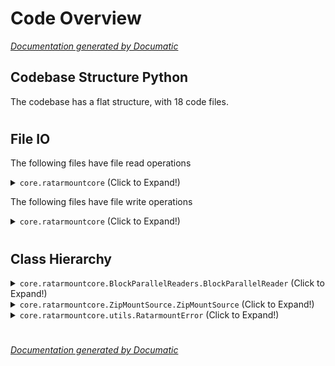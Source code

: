 # Code Overview

[_Documentation generated by Documatic_](https://www.documatic.com)

<!---Documatic-section-Codebase Structure Python-start--->
## Codebase Structure Python

The codebase has a flat structure, with 18 code files.

# #
<!---Documatic-section-Codebase Structure Python-end--->

<!---Documatic-section-File IO-start--->
## File IO

<!---Documatic-block-file_io-start--->
The following files have file read operations

<!---Documatic-block-core.ratarmountcore-start--->
<details>
	<summary><code>core.ratarmountcore</code> (Click to Expand!)</summary>

* core.ratarmountcore.AutoMountLayer
* core.ratarmountcore.BlockParallelReaders
* core.ratarmountcore.FileVersionLayer
* core.ratarmountcore.FolderMountSource
* core.ratarmountcore.MountSource
* core.ratarmountcore.RarMountSource
* core.ratarmountcore.SQLiteIndexedTar
* core.ratarmountcore.UnionMountSource
* core.ratarmountcore.ZipMountSource
* core.ratarmountcore.compressions
* core.ratarmountcore.factory
</details>
<!---Documatic-block-core.ratarmountcore-end--->

The following files have file write operations

<!---Documatic-block-core.ratarmountcore-start--->
<details>
	<summary><code>core.ratarmountcore</code> (Click to Expand!)</summary>

* core.ratarmountcore.SQLiteIndexedTar
* core.ratarmountcore.compressions
</details>
<!---Documatic-block-core.ratarmountcore-end--->
<!---Documatic-block-file_io-end--->

# #
<!---Documatic-section-File IO-end--->

<!---Documatic-section-Class Hierarchy-start--->
## Class Hierarchy

<!---Documatic-block-core.ratarmountcore.BlockParallelReaders.BlockParallelReader-start--->
<details>
	<summary><code>core.ratarmountcore.BlockParallelReaders.BlockParallelReader</code> (Click to Expand!)</summary>

* core.ratarmountcore.BlockParallelReaders.ParallelXZReader
* core.ratarmountcore.BlockParallelReaders.ParallelZstdReader
</details>
<!---Documatic-block-core.ratarmountcore.BlockParallelReaders.BlockParallelReader-end--->

<!---Documatic-block-core.ratarmountcore.ZipMountSource.ZipMountSource-start--->
<details>
	<summary><code>core.ratarmountcore.ZipMountSource.ZipMountSource</code> (Click to Expand!)</summary>

* core.ratarmountcore.AutoMountLayer.AutoMountLayer
* core.ratarmountcore.FileVersionLayer.FileVersionLayer
* core.ratarmountcore.FolderMountSource.FolderMountSource
* core.ratarmountcore.RarMountSource.RarMountSource
* core.ratarmountcore.SQLiteIndexedTar.SQLiteIndexedTar
* core.ratarmountcore.SingleFileMountSource.SingleFileMountSource
* core.ratarmountcore.UnionMountSource.UnionMountSource
* core.ratarmountcore.ZipMountSource.ZipMountSource
</details>
<!---Documatic-block-core.ratarmountcore.ZipMountSource.ZipMountSource-end--->

<!---Documatic-block-core.ratarmountcore.utils.RatarmountError-start--->
<details>
	<summary><code>core.ratarmountcore.utils.RatarmountError</code> (Click to Expand!)</summary>

* core.ratarmountcore.utils.CompressionError
* core.ratarmountcore.utils.IndexNotOpenError
* core.ratarmountcore.utils.InvalidIndexError
</details>
<!---Documatic-block-core.ratarmountcore.utils.RatarmountError-end--->

# #
<!---Documatic-section-Class Hierarchy-end--->

[_Documentation generated by Documatic_](https://www.documatic.com)